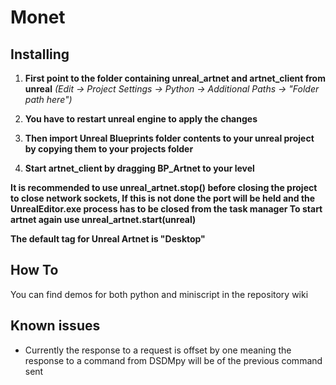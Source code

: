 # Monet

## Installing

1. **First point to the folder containing unreal_artnet and artnet_client from unreal** *(Edit -> Project Settings -> Python -> Additional Paths -> "Folder path here")*
2. **You have to restart unreal engine to apply the changes**

3. **Then import Unreal Blueprints folder contents to your unreal project by copying them to your projects folder**

4. **Start artnet_client by dragging BP_Artnet to your level**

**It is recommended to use unreal_artnet.stop() before closing the project to close network sockets, 
If this is not done the port will be held and the UnrealEditor.exe process has to be closed from the task manager
To start artnet again use unreal_artnet.start(unreal)**

**The default tag for Unreal Artnet is "Desktop"**


## How To
You can find demos for both python and miniscript in the repository wiki


## Known issues
- Currently the response to a request is offset by one meaning the response to a command from DSDMpy will be of the previous command sent
